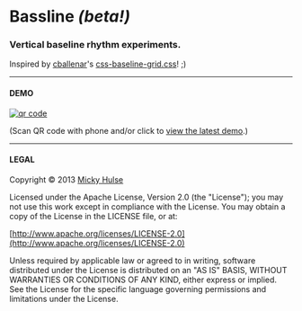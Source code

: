 # Bassline *(beta!)*

### Vertical baseline rhythm experiments.

Inspired by [cballenar](https://github.com/cballenar)'s [css-baseline-grid.css](https://gist.github.com/4277585)! ;)

---

#### DEMO

[![qr code](http://chart.apis.google.com/chart?cht=qr&chl=https://github.com/mhulse/bassline/&chs=240x240)](http://mhulse.github.com/bassline/demo/)

(Scan QR code with phone and/or click to [view the latest demo](http://mhulse.github.com/bassline/demo/).)

---

#### LEGAL

Copyright © 2013 [Micky Hulse](http://hulse.me)

Licensed under the Apache License, Version 2.0 (the "License"); you may not use this work except in compliance with the License. You may obtain a copy of the License in the LICENSE file, or at:

[http://www.apache.org/licenses/LICENSE-2.0](http://www.apache.org/licenses/LICENSE-2.0)

Unless required by applicable law or agreed to in writing, software distributed under the License is distributed on an "AS IS" BASIS, WITHOUT WARRANTIES OR CONDITIONS OF ANY KIND, either express or implied. See the License for the specific language governing permissions and limitations under the License.
